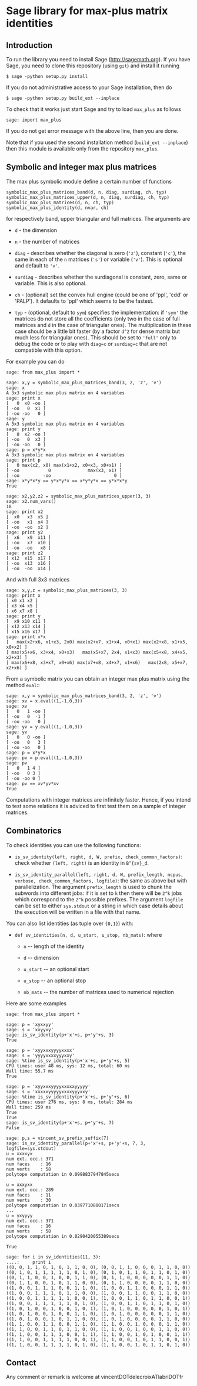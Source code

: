 # Sage library for max-plus matrix identities

## Introduction

To run the library you need to install Sage (http://sagemath.org). If you
have Sage, you need to clone this repository (using `git`) and install
it running

    $ sage -python setup.py install

If you do not administrative access to your Sage installation, then do

    $ sage -python setup.py build_ext --inplace

To check that it works just start Sage and try to load `max_plus` as follows

    sage: import max_plus

If you do not get error message with the above line, then you are done.

Note that if you used the second installation method (`build_ext --inplace`)
then this module is available only from the repository `max_plus`.

## Symbolic and integer max plus matrices

The max plus symbolic module define a certain number of functions

    symbolic_max_plus_matrices_band(d, n, diag, surdiag, ch, typ)
	symbolic_max_plus_matrices_upper(d, n, diag, surdiag, ch, typ)
    symbolic_max_plus_matrices(d, n, ch, typ)
    symbolic_max_plus_identity(d, nvar, ch)

for respectively band, upper triangular and full matrices. The arguments are

- `d` - the dimension

- `n` - the number of matrices

- `diag` - describes whether the diagonal is zero (`'z'`), constant (`'c'`),
  the same in each of the `n` matrices (`'s'`) or variable (`'v'`). This is
  optional and default to `'v'`.

- `surdiag` - describes whether the surdiagonal is constant, zero, same or
  variable.  This is also optional.

- `ch` - (optional) set the convex hull engine (could be one of 'ppl', 'cdd'
  or 'PALP'). It defaults to 'ppl' which seems to be the fastest.

- `typ` - (optional, default to `sym`) specifies the implementation: if `'sym'`
  the matrices do not store all the coefficients (only two in the case
  of full matrices and `d` in the case of triangular ones). The multiplication
  in these case should be a little bit faster (by a factor `d^2` for dense
  matrix but much less for triangular ones). This should be set to `'full'` only
  to debug the code or to play with `diag=c` or `surdiag=c` that are not
  compatible with this option.

For example you can do

	sage: from max_plus import *

    sage: x,y = symbolic_max_plus_matrices_band(3, 2, 'z', 'v')
    sage: x
    A 3x3 symbolic max plus matrix on 4 variables
    sage: print x
	[   0  x0 -oo ]
	[ -oo   0  x1 ]
	[ -oo -oo   0 ]
	sage: y
    A 3x3 symbolic max plus matrix on 4 variables
	sage: print y
	[   0  x2 -oo ]
	[ -oo   0  x3 ]
	[ -oo -oo   0 ]
    sage: p = x*y*x
    A 3x3 symbolic max plus matrix on 4 variables
    sage: print p
	[   0 max(x2, x0) max(x1+x2, x0+x3, x0+x1) ]
	[ -oo           0              max(x3, x1) ]
	[ -oo         -oo                        0 ]
	sage: x*y*x*y == y*x*y*x == x*y*y*x == y*x*x*y
	True

	sage: x2,y2,z2 = symbolic_max_plus_matrices_upper(3, 3)
    sage: x2.num_vars()
    18
	sage: print x2
	[  x0   x3  x5 ]
	[ -oo   x1  x4 ]
	[ -oo  -oo  x2 ]
	sage: print y2
	[  x6   x9  x11 ]
	[ -oo   x7  x10 ]
	[ -oo  -oo   x8 ]
	sage: print z2
	[ x12  x15  x17 ]
	[ -oo  x13  x16 ]
	[ -oo  -oo  x14 ]

And with full 3x3 matrices

    sage: x,y,z = symbolic_max_plus_matrices(3, 3)
    sage: print x
	[ x0 x1 x2 ]
	[ x3 x4 x5 ]
	[ x6 x7 x8 ]
    sage: print y
	[  x9 x10 x11 ]
	[ x12 x13 x14 ]
	[ x15 x16 x17 ]
	sage: print x*x
	[   max(x2+x6, x1+x3, 2x0) max(x2+x7, x1+x4, x0+x1) max(x2+x8, x1+x5, x0+x2) ]
	[ max(x5+x6, x3+x4, x0+x3)   max(x5+x7, 2x4, x1+x3) max(x5+x8, x4+x5, x2+x3) ]
	[ max(x6+x8, x3+x7, x0+x6) max(x7+x8, x4+x7, x1+x6)   max(2x8, x5+x7, x2+x6) ]

From a symbolic matrix you can obtain an integer max plus matrix using the
method `eval`:: 

    sage: x,y = symbolic_max_plus_matrices_band(3, 2, 'z', 'v')
    sage: xv = x.eval((1,-1,0,3))
    sage: xv
    [   0   1 -oo ]
	[ -oo   0  -1 ]
	[ -oo -oo   0 ]
    sage: yv = y.eval((1,-1,0,3))
    sage: yv
    [   0   0 -oo ]
	[ -oo   0   3 ]
	[ -oo -oo   0 ]
    sage: p = x*y*x
    sage: pv = p.eval((1,-1,0,3))
    sage: pv
	[   0   1 4 ]
	[ -oo   0 3 ]
	[ -oo -oo 0 ]
    sage: pv == xv*yv*xv
    True

Computations with integer matrices are infinitely faster. Hence, if you intend
to test some relations it is adviced to first test them on a sample of integer
matrices.

## Combinatorics

To check identities you can use the following functions:

- `is_sv_identity(left, right, d, W, prefix, check_common_factors)`: check whether `(left, right)` is an identity in `B^{sv}_d`.

- `is_sv_identity_parallel(left, right, d, W, prefix_length, ncpus, verbose,
  check_common_factors, logfile)`: the same as above but with parallelization.
  The argument `prefix_length` is used to chunk the subwords into different
  jobs: if it is set to `k` then there will be `2^k` jobs which correspond to
  the `2^k` possible prefixes. The argument `logfile` can be set to either
  `sys.stdout` or a string in which case details about the execution will be
  written in a file with that name.

You can also list identities (as tuple over `{0,1}`) with:

- `def sv_identities(n, d, u_start, u_stop, nb_mats)`: where

  - `n` -- length of the identity

  - `d` -- dimension

  - `u_start` -- an optional start

  - `u_stop` -- an optional stop

  - `nb_mats` -- the number of matrices used to numerical rejection

Here are some examples

	sage: from max_plus import *

    sage: p = 'xyxxyy'
    sage: s = 'xxyyxy'
    sage: is_sv_identity(p+'x'+s, p+'y'+s, 3)
    True

    sage: p = 'xyyxxxyyyyxxxx'
    sage: s = 'yyyyxxxxyyyxxy'
    sage: %time is_sv_identity(p+'x'+s, p+'y'+s, 5)
	CPU times: user 48 ms, sys: 12 ms, total: 60 ms
	Wall time: 55.7 ms
	True

	sage: p = 'xyyxxxyyyyxxxxxyyyyy'
	sage: s = 'xxxxxyyyyyxxxxyyyxxy'
	sage: %time is_sv_identity(p+'x'+s, p+'y'+s, 6)
	CPU times: user 276 ms, sys: 8 ms, total: 284 ms
	Wall time: 259 ms
	True
	True
    sage: is_sv_identity(p+'x'+s, p+'y'+s, 7)
    False

	sage: p,s = vincent_sv_prefix_suffix(7)
	sage: is_sv_identity_parallel(p+'x'+s, p+'y'+s, 7, 3, logfile=sys.stdout)
	u = xxxxyx
	num ext. occ.: 371
	num faces    : 16
	num verts    : 58
	polytope computation in 0.0998837947845secs

	u = xxxyxx
	num ext. occ.: 289
	num faces    : 11
	num verts    : 30
	polytope computation in 0.0397710800171secs
	...
	u = yxyyyy
	num ext. occ.: 371
	num faces    : 16
	num verts    : 58
	polytope computation in 0.0290420055389secs

	True

    sage: for i in sv_identities(11, 3):
    ....:     print i
	((0, 0, 1, 1, 0, 1, 0, 1, 1, 0, 0), (0, 0, 1, 1, 0, 0, 0, 1, 1, 0, 0))
	((0, 1, 0, 1, 1, 1, 1, 1, 0, 1, 0), (0, 1, 0, 1, 1, 0, 1, 1, 0, 1, 0))
	((0, 1, 1, 0, 0, 1, 0, 0, 1, 1, 0), (0, 1, 1, 0, 0, 0, 0, 0, 1, 1, 0))
	((0, 1, 1, 0, 0, 1, 0, 1, 1, 0, 0), (0, 1, 1, 0, 0, 0, 0, 1, 1, 0, 0))
	((1, 0, 0, 1, 1, 1, 0, 0, 1, 1, 0), (1, 0, 0, 1, 1, 0, 0, 0, 1, 1, 0))
	((1, 0, 0, 1, 1, 1, 0, 1, 1, 0, 0), (1, 0, 0, 1, 1, 0, 0, 1, 1, 0, 0))
	((1, 0, 0, 1, 1, 1, 1, 1, 0, 0, 1), (1, 0, 0, 1, 1, 0, 1, 1, 0, 0, 1))
	((1, 0, 0, 1, 1, 1, 1, 1, 0, 1, 0), (1, 0, 0, 1, 1, 0, 1, 1, 0, 1, 0))
	((1, 0, 1, 0, 0, 1, 0, 0, 1, 0, 1), (1, 0, 1, 0, 0, 0, 0, 0, 1, 0, 1))
	((1, 0, 1, 0, 0, 1, 0, 0, 1, 1, 0), (1, 0, 1, 0, 0, 0, 0, 0, 1, 1, 0))
	((1, 0, 1, 0, 0, 1, 0, 1, 1, 0, 0), (1, 0, 1, 0, 0, 0, 0, 1, 1, 0, 0))
	((1, 1, 0, 0, 1, 1, 0, 0, 1, 1, 0), (1, 1, 0, 0, 1, 0, 0, 0, 1, 1, 0))
	((1, 1, 0, 0, 1, 1, 0, 1, 1, 0, 0), (1, 1, 0, 0, 1, 0, 0, 1, 1, 0, 0))
	((1, 1, 0, 0, 1, 1, 1, 0, 0, 1, 1), (1, 1, 0, 0, 1, 0, 1, 0, 0, 1, 1))
	((1, 1, 0, 0, 1, 1, 1, 1, 0, 0, 1), (1, 1, 0, 0, 1, 0, 1, 1, 0, 0, 1))
	((1, 1, 0, 0, 1, 1, 1, 1, 0, 1, 0), (1, 1, 0, 0, 1, 0, 1, 1, 0, 1, 0))

## Contact

Any comment or remark is welcome at vincentDOTdelecroixATlabriDOTfr

